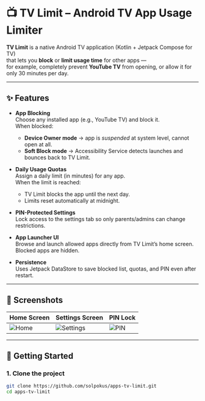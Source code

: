 # 📺 TV Limit – Android TV App Usage Limiter

**TV Limit** is a native Android TV application (Kotlin + Jetpack Compose for TV)  
that lets you **block** or **limit usage time** for other apps —  
for example, completely prevent **YouTube TV** from opening, or allow it for only 30 minutes per day.

---

## ✨ Features

- **App Blocking**  
  Choose any installed app (e.g., YouTube TV) and block it.  
  When blocked:
    - **Device Owner mode** → app is *suspended* at system level, cannot open at all.
    - **Soft Block mode** → Accessibility Service detects launches and bounces back to TV Limit.

- **Daily Usage Quotas**  
  Assign a daily limit (in minutes) for any app.  
  When the limit is reached:
    - TV Limit blocks the app until the next day.
    - Limits reset automatically at midnight.

- **PIN-Protected Settings**  
  Lock access to the settings tab so only parents/admins can change restrictions.

- **App Launcher UI**  
  Browse and launch allowed apps directly from TV Limit’s home screen.  
  Blocked apps are hidden.

- **Persistence**  
  Uses Jetpack DataStore to save blocked list, quotas, and PIN even after restart.

---

## 📸 Screenshots

| Home Screen | Settings Screen | PIN Lock |
|-------------|-----------------|----------|
| ![Home](docs/home.png) | ![Settings](docs/settings.png) | ![PIN](docs/pin.png) |

---

## 🚀 Getting Started

### 1. Clone the project
```bash
git clone https://github.com/solpokus/apps-tv-limit.git
cd apps-tv-limit
